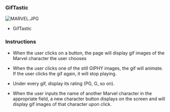 ### GifTastic

![MARVEL.JPG](https://www.wctrib.com/sites/default/files/styles/16x9_620/public/fieldimages/1207/marvellogo.jpg?itok=vN3mrAoF)

* GifTastic

### Instructions
 
* When the user clicks on a button, the page will display gif images of the Marvel character the user chooses

* When the user clicks one of the still GIPHY images, the gif will animate. If the user clicks the gif again, it will stop playing.

* Under every gif, display its rating (PG, G, so on).

* When the user inputs the name of another Marvel character in the appropriate field, a new character button displays on the screen and will display gif images of that character upon click.